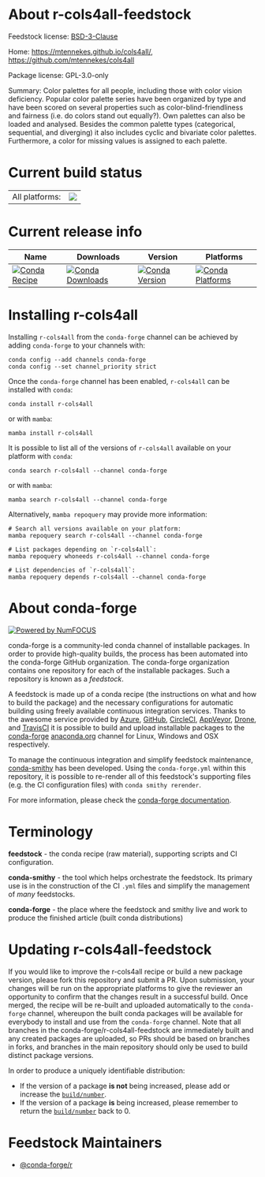 About r-cols4all-feedstock
==========================

Feedstock license: [BSD-3-Clause](https://github.com/conda-forge/r-cols4all-feedstock/blob/main/LICENSE.txt)

Home: https://mtennekes.github.io/cols4all/, https://github.com/mtennekes/cols4all

Package license: GPL-3.0-only

Summary: Color palettes for all people, including those with color vision deficiency. Popular color palette series have been organized by type and have been scored on several properties such as color-blind-friendliness and fairness (i.e. do colors stand out equally?). Own palettes can also be loaded and analysed. Besides the common palette types (categorical, sequential, and diverging) it also includes cyclic and bivariate color palettes. Furthermore, a color for missing values is assigned to each palette.

Current build status
====================


<table><tr><td>All platforms:</td>
    <td>
      <a href="https://dev.azure.com/conda-forge/feedstock-builds/_build/latest?definitionId=24742&branchName=main">
        <img src="https://dev.azure.com/conda-forge/feedstock-builds/_apis/build/status/r-cols4all-feedstock?branchName=main">
      </a>
    </td>
  </tr>
</table>

Current release info
====================

| Name | Downloads | Version | Platforms |
| --- | --- | --- | --- |
| [![Conda Recipe](https://img.shields.io/badge/recipe-r--cols4all-green.svg)](https://anaconda.org/conda-forge/r-cols4all) | [![Conda Downloads](https://img.shields.io/conda/dn/conda-forge/r-cols4all.svg)](https://anaconda.org/conda-forge/r-cols4all) | [![Conda Version](https://img.shields.io/conda/vn/conda-forge/r-cols4all.svg)](https://anaconda.org/conda-forge/r-cols4all) | [![Conda Platforms](https://img.shields.io/conda/pn/conda-forge/r-cols4all.svg)](https://anaconda.org/conda-forge/r-cols4all) |

Installing r-cols4all
=====================

Installing `r-cols4all` from the `conda-forge` channel can be achieved by adding `conda-forge` to your channels with:

```
conda config --add channels conda-forge
conda config --set channel_priority strict
```

Once the `conda-forge` channel has been enabled, `r-cols4all` can be installed with `conda`:

```
conda install r-cols4all
```

or with `mamba`:

```
mamba install r-cols4all
```

It is possible to list all of the versions of `r-cols4all` available on your platform with `conda`:

```
conda search r-cols4all --channel conda-forge
```

or with `mamba`:

```
mamba search r-cols4all --channel conda-forge
```

Alternatively, `mamba repoquery` may provide more information:

```
# Search all versions available on your platform:
mamba repoquery search r-cols4all --channel conda-forge

# List packages depending on `r-cols4all`:
mamba repoquery whoneeds r-cols4all --channel conda-forge

# List dependencies of `r-cols4all`:
mamba repoquery depends r-cols4all --channel conda-forge
```


About conda-forge
=================

[![Powered by
NumFOCUS](https://img.shields.io/badge/powered%20by-NumFOCUS-orange.svg?style=flat&colorA=E1523D&colorB=007D8A)](https://numfocus.org)

conda-forge is a community-led conda channel of installable packages.
In order to provide high-quality builds, the process has been automated into the
conda-forge GitHub organization. The conda-forge organization contains one repository
for each of the installable packages. Such a repository is known as a *feedstock*.

A feedstock is made up of a conda recipe (the instructions on what and how to build
the package) and the necessary configurations for automatic building using freely
available continuous integration services. Thanks to the awesome service provided by
[Azure](https://azure.microsoft.com/en-us/services/devops/), [GitHub](https://github.com/),
[CircleCI](https://circleci.com/), [AppVeyor](https://www.appveyor.com/),
[Drone](https://cloud.drone.io/welcome), and [TravisCI](https://travis-ci.com/)
it is possible to build and upload installable packages to the
[conda-forge](https://anaconda.org/conda-forge) [anaconda.org](https://anaconda.org/)
channel for Linux, Windows and OSX respectively.

To manage the continuous integration and simplify feedstock maintenance,
[conda-smithy](https://github.com/conda-forge/conda-smithy) has been developed.
Using the ``conda-forge.yml`` within this repository, it is possible to re-render all of
this feedstock's supporting files (e.g. the CI configuration files) with ``conda smithy rerender``.

For more information, please check the [conda-forge documentation](https://conda-forge.org/docs/).

Terminology
===========

**feedstock** - the conda recipe (raw material), supporting scripts and CI configuration.

**conda-smithy** - the tool which helps orchestrate the feedstock.
                   Its primary use is in the construction of the CI ``.yml`` files
                   and simplify the management of *many* feedstocks.

**conda-forge** - the place where the feedstock and smithy live and work to
                  produce the finished article (built conda distributions)


Updating r-cols4all-feedstock
=============================

If you would like to improve the r-cols4all recipe or build a new
package version, please fork this repository and submit a PR. Upon submission,
your changes will be run on the appropriate platforms to give the reviewer an
opportunity to confirm that the changes result in a successful build. Once
merged, the recipe will be re-built and uploaded automatically to the
`conda-forge` channel, whereupon the built conda packages will be available for
everybody to install and use from the `conda-forge` channel.
Note that all branches in the conda-forge/r-cols4all-feedstock are
immediately built and any created packages are uploaded, so PRs should be based
on branches in forks, and branches in the main repository should only be used to
build distinct package versions.

In order to produce a uniquely identifiable distribution:
 * If the version of a package **is not** being increased, please add or increase
   the [``build/number``](https://docs.conda.io/projects/conda-build/en/latest/resources/define-metadata.html#build-number-and-string).
 * If the version of a package **is** being increased, please remember to return
   the [``build/number``](https://docs.conda.io/projects/conda-build/en/latest/resources/define-metadata.html#build-number-and-string)
   back to 0.

Feedstock Maintainers
=====================

* [@conda-forge/r](https://github.com/orgs/conda-forge/teams/r/)

